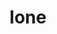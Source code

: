 ---
category: 4-letters
denotation: null
name: lone
reference_link: https://www.etymonline.com/word/lone
root_language: null
root_name: null
title: lone
type: free
word_sums:
- respelling: lone
  sum: 'Lone + '
---